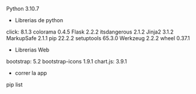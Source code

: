

Python 3.10.7

- Librerias de python

click:              8.1.3
colorama            0.4.5
Flask               2.2.2
itsdangerous        2.1.2
Jinja2              3.1.2
MarkupSafe          2.1.1
pip                 22.2.2
setuptools          65.3.0
Werkzeug            2.2.2
wheel               0.37.1

- Librerias Web

bootstrap:          5.2
bootstrap-icons     1.9.1
chart.js:           3.9.1

- correr la app

pip list


